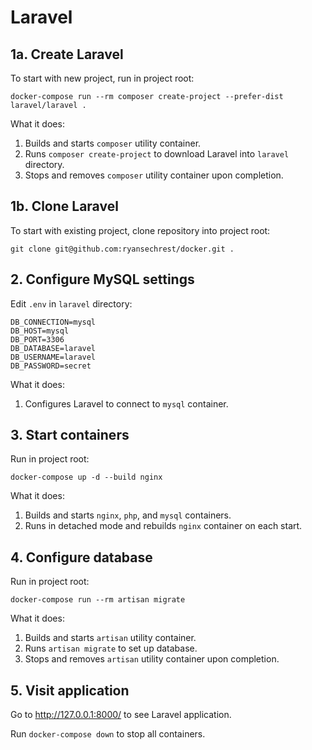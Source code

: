 # Laravel

## 1a. Create Laravel

To start with new project, run in project root:

```
docker-compose run --rm composer create-project --prefer-dist laravel/laravel .
```

What it does:

1. Builds and starts `composer` utility container.
2. Runs `composer create-project` to download Laravel into `laravel` directory.
3. Stops and removes `composer` utility container upon completion.

## 1b. Clone Laravel

To start with existing project, clone repository into project root:

```
git clone git@github.com:ryansechrest/docker.git .
```

## 2. Configure MySQL settings

Edit `.env` in `laravel` directory:

```dotenv
DB_CONNECTION=mysql
DB_HOST=mysql
DB_PORT=3306
DB_DATABASE=laravel
DB_USERNAME=laravel
DB_PASSWORD=secret
```

What it does:

1. Configures Laravel to connect to `mysql` container.

## 3. Start containers

Run in project root:

```
docker-compose up -d --build nginx
```

What it does:

1. Builds and starts `nginx`, `php`, and `mysql` containers.
2. Runs in detached mode and rebuilds `nginx` container on each start.

## 4. Configure database

Run in project root:

```
docker-compose run --rm artisan migrate
```

What it does:

1. Builds and starts `artisan` utility container.
2. Runs `artisan migrate` to set up database.
3. Stops and removes `artisan` utility container upon completion.

## 5. Visit application

Go to http://127.0.0.1:8000/ to see Laravel application.

Run `docker-compose down` to stop all containers.
